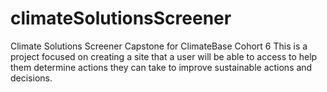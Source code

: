 # climateSolutionsScreener
Climate Solutions Screener Capstone for ClimateBase Cohort 6
This is a project focused on creating a site that a user will be able to access to help them determine actions they can take to improve sustainable actions and decisions.
